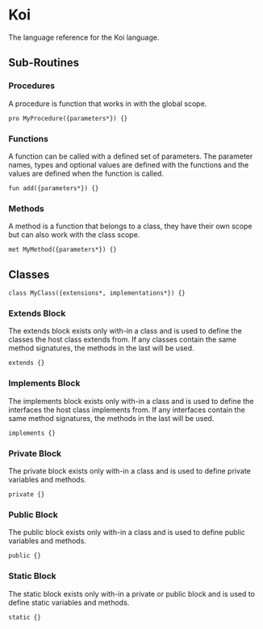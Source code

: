 # Koi
The language reference for the Koi language.

## Sub-Routines
### Procedures
A procedure is function that works in with the global scope.
```
pro MyProcedure({parameters*}) {}
```
### Functions
A function can be called with a defined set of parameters. The parameter names, types and optional values are defined with the functions and the values are defined when the function is called.
```
fun add({parameters*}) {}
```
### Methods
A method is a function that belongs to a class, they have their own scope but can also work with the class scope.
```
met MyMethod({parameters*}) {}
```
## Classes
```
class MyClass({extensions*, implementations*}) {}
```
### Extends Block
The extends block exists only with-in a class and is used to define the classes the host class extends from. If any classes contain the same method signatures, the methods in the last will be used.
```
extends {}
```
### Implements Block
The implements block exists only with-in a class and is used to define the interfaces the host class implements from. If any interfaces contain the same method signatures, the methods in the last will be used.
```
implements {}
```
### Private Block
The private block exists only with-in a class and is used to define private variables and methods.
```
private {}
```
### Public Block
The public block exists only with-in a class and is used to define public variables and methods.
```
public {}
```
### Static Block
The static block exists only with-in a private or public block and is used to define static variables and methods.
```
static {}
```